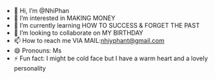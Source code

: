 - 👋 Hi, I’m @NhiPhan
- 👀 I’m interested in MAKING MONEY
- 🌱 I’m currently learning HOW TO SUCCESS & FORGET THE PAST
- 💞️ I’m looking to collaborate on MY BIRTHDAY
- 📫 How to reach me VIA MAIL:nhiyphant@gmail.com
- 😄 Pronouns: Ms
- ⚡ Fun fact: I might be cold face but I have a warm heart and a lovely personality

<!---
NhiPhan996/NhiPhan996 is a ✨ special ✨ repository because its `README.md` (this file) appears on your GitHub profile.
You can click the Preview link to take a look at your changes.
--->
